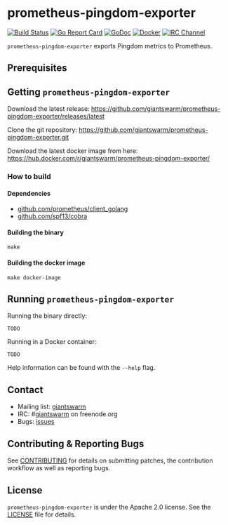 # prometheus-pingdom-exporter

[![Build Status](https://api.travis-ci.org/giantswarm/prometheus-pingdom-exporter.svg)](https://travis-ci.org/giantswarm/prometheus-pingdom-exporter)
[![Go Report Card](https://goreportcard.com/badge/github.com/giantswarm/prometheus-pingdom-exporter)](https://goreportcard.com/report/github.com/giantswarm/prometheus-pingdom-exporter)
[![GoDoc](https://godoc.org/github.com/giantswarm/prometheus-pingdom-exporter?status.svg)](http://godoc.org/github.com/giantswarm/prometheus-pingdom-exporter)
[![Docker](https://img.shields.io/docker/pulls/giantswarm/prometheus-pingdom-exporter.svg)](http://hub.docker.com/r/giantswarm/prometheus-pingdom-exporter) 
[![IRC Channel](https://img.shields.io/badge/irc-%23giantswarm-blue.svg)](https://kiwiirc.com/client/irc.freenode.net/#giantswarm)

`prometheus-pingdom-exporter` exports Pingdom metrics to Prometheus.

## Prerequisites

## Getting `prometheus-pingdom-exporter`

Download the latest release: https://github.com/giantswarm/prometheus-pingdom-exporter/releases/latest

Clone the git repository: https://github.com/giantswarm/prometheus-pingdom-exporter.git

Download the latest docker image from here: https://hub.docker.com/r/giantswarm/prometheus-pingdom-exporter/


### How to build

#### Dependencies

- [github.com/prometheus/client_golang](https://github.com/prometheus/client_golang)
- [github.com/spf13/cobra](https://github.com/spf13/cobra)

#### Building the binary

```
make
```

#### Building the docker image

```
make docker-image
```


## Running `prometheus-pingdom-exporter`

Running the binary directly:
```
TODO
```

Running in a Docker container:
```
TODO
```

Help information can be found with the `--help` flag.

## Contact

- Mailing list: [giantswarm](https://groups.google.com/forum/!forum/giantswarm)
- IRC: #[giantswarm](irc://irc.freenode.org:6667/#giantswarm) on freenode.org
- Bugs: [issues](https://github.com/giantswarm/prometheus-pingdom-exporter/issues)

## Contributing & Reporting Bugs

See [CONTRIBUTING](CONTRIBUTING.md) for details on submitting patches, the contribution workflow as well as reporting bugs.

## License

`prometheus-pingdom-exporter` is under the Apache 2.0 license. See the [LICENSE](LICENSE) file for details.